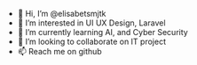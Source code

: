 - 👋 Hi, I’m @elisabetsmjtk
- 👀 I’m interested in UI UX Design, Laravel
- 🌱 I’m currently learning AI, and Cyber Security
- 💞️ I’m looking to collaborate on IT project
- 📫 Reach me on github 

<!---
elisabetsmjtk/elisabetsmjtk is a ✨ special ✨ repository because its `README.md` (this file) appears on your GitHub profile.
You can click the Preview link to take a look at your changes.
--->
